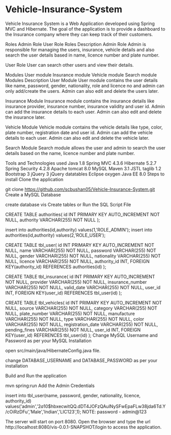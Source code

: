# Vehicle-Insurance-System
Vehicle Insurance System is a Web Application developed using Spring MVC and Hibernate. The goal of the application is to provide a dashboard to the Insurance company where they can keep track of their customers.

Roles
Admin Role
User Role
Roles Description
Admin Role
Admin is responsible for managing the users, insurance, vehicle details and also search the user details based in name, licence number and plate number.

User Role
User can search other users and view their details.

Modules
User module
Insurance module
Vehicle module
Search module
Modules Description
User Module
User module contains the user details like name, password, gender, nationality, role and licence no and admin can only add/create the users. Admin can also edit and delete the users later.

Insurance Module
Insurance module contains the insurance details like insurance provider, insurance number, insurance validity and user id. Admin can add the insurance details to each user. Admin can also edit and delete the insurance later.

Vehicle Module
Vehicle module contains the vehicle details like type, color, plate number, registration date and user id. Admin can add the vehicle details to each user. Admin can also edit and delete the vehicle later.

Search Module
Search module allows the user and admin to search the user details based on the name, licence number and plate number.

Tools and Technologies used
Java 1.8
Spring MVC 4.3.6
Hibernate 5.2.7
Spring Security 4.2.8
Apache tomcat 8.0
MySQL
Maven 3.1
JSTL taglib 1.2
Bootstrap 3
jQuery 3
jQuery datatables
Eclipse oxygen
Java EE 8.0
Steps to install
Clone the application

git clone https://github.com/scbushan05/Vehicle-Insurance-System.git
Create a MySQL Database

create database vis
Create tables or Run the SQL Script File

CREATE TABLE authorities(
id INT PRIMARY KEY AUTO_INCREMENT NOT NULL,
authority VARCHAR(255) NOT NULL
);

insert into authorities(id,authority) 
	values(1,'ROLE_ADMIN');
insert into authorities(id,authority) 
	values(2,'ROLE_USER');

CREATE TABLE tbl_user(
	id INT PRIMARY KEY AUTO_INCREMENT NOT NULL,
    name VARCHAR(255) NOT NULL,
    password VARCHAR(255) NOT NULL,
    gender VARCHAR(255) NOT NULL,
    nationality VARCHAR(255) NOT NULL,
    licence VARCHAR(255) NOT NULL,
    authority_id INT,
    FOREIGN KEY(authority_id) REFERENCES authorities(id)
);

CREATE TABLE tbl_insurance(
	id INT PRIMARY KEY AUTO_INCREMENT NOT NULL,
    provider VARCHAR(255) NOT NULL,
    insurance_number VARCHAR(255) NOT NULL,
    valid_date VARCHAR(255) NOT NULL,
    user_id INT,
    FOREIGN KEY(user_id) REFERENCES tbl_user(id)
);

CREATE TABLE tbl_vehicles(
	id INT PRIMARY KEY AUTO_INCREMENT NOT NULL,
    source VARCHAR(255) NOT NULL,
    category VARCHAR(255) NOT NULL,
    plate_number VARCHAR(255) NOT NULL,
    manufacture VARCHAR(255) NOT NULL,
    type VARCHAR(255) NOT NULL,
    color VARCHAR(255) NOT NULL,
    registration_date VARCHAR(255) NOT NULL,
    pending_fines VARCHAR(255) NOT NULL,
    user_id INT,
    FOREIGN KEY(user_id) REFERENCES tbl_user(id)
);
Change MySQL Username and Password as per your MySQL Installation

open src/main/java/HibernateConfig.java file.

change DATABASE_USERNAME and DATABASE_PASSWORD as per your installation

Build and Run the application

mvn spring:run
Add the Admin Credentials

insert into tbl_user(name, password, gender, nationality, licence, authority_id)
values('admin','$2a$10$hbxecwitQQ.dDT4JOFzQAulNySFwEpaFLw38jda6Td.Y/cOiRzDFu','Male','Indian','LIC123',1);
NOTE: password - admin@123

The server will start on port 8080. Open the browser and type the url http://localhost:8080/vis-0.0.1-SNAPSHOT/login to access the application.
